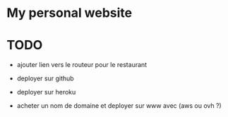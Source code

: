 # My personal website

# TODO

- ajouter lien vers le routeur pour le restaurant

- deployer sur github

- deployer sur heroku

- acheter un nom de domaine et deployer sur www avec (aws ou ovh ?)
